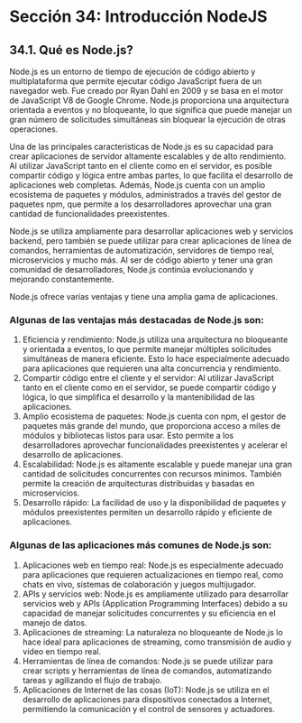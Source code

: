 # Sección 34: **Introducción NodeJS**

## 34.1. Qué es Node.js?

Node.js es un entorno de tiempo de ejecución de código abierto y multiplataforma que permite ejecutar código JavaScript fuera de un navegador web. Fue creado por Ryan Dahl en 2009 y se basa en el motor de JavaScript V8 de Google Chrome. Node.js proporciona una arquitectura orientada a eventos y no bloqueante, lo que significa que puede manejar un gran número de solicitudes simultáneas sin bloquear la ejecución de otras operaciones.

Una de las principales características de Node.js es su capacidad para crear aplicaciones de servidor altamente escalables y de alto rendimiento. Al utilizar JavaScript tanto en el cliente como en el servidor, es posible compartir código y lógica entre ambas partes, lo que facilita el desarrollo de aplicaciones web completas. Además, Node.js cuenta con un amplio ecosistema de paquetes y módulos, administrados a través del gestor de paquetes npm, que permite a los desarrolladores aprovechar una gran cantidad de funcionalidades preexistentes.

Node.js se utiliza ampliamente para desarrollar aplicaciones web y servicios backend, pero también se puede utilizar para crear aplicaciones de línea de comandos, herramientas de automatización, servidores de tiempo real, microservicios y mucho más. Al ser de código abierto y tener una gran comunidad de desarrolladores, Node.js continúa evolucionando y mejorando constantemente.

Node.js ofrece varias ventajas y tiene una amplia gama de aplicaciones.

### Algunas de las ventajas más destacadas de Node.js son:

1. Eficiencia y rendimiento: Node.js utiliza una arquitectura no bloqueante y orientada a eventos, lo que permite manejar múltiples solicitudes simultáneas de manera eficiente. Esto lo hace especialmente adecuado para aplicaciones que requieren una alta concurrencia y rendimiento.
2. Compartir código entre el cliente y el servidor: Al utilizar JavaScript tanto en el cliente como en el servidor, se puede compartir código y lógica, lo que simplifica el desarrollo y la mantenibilidad de las aplicaciones.
3. Amplio ecosistema de paquetes: Node.js cuenta con npm, el gestor de paquetes más grande del mundo, que proporciona acceso a miles de módulos y bibliotecas listos para usar. Esto permite a los desarrolladores aprovechar funcionalidades preexistentes y acelerar el desarrollo de aplicaciones.
4. Escalabilidad: Node.js es altamente escalable y puede manejar una gran cantidad de solicitudes concurrentes con recursos mínimos. También permite la creación de arquitecturas distribuidas y basadas en microservicios.
5. Desarrollo rápido: La facilidad de uso y la disponibilidad de paquetes y módulos preexistentes permiten un desarrollo rápido y eficiente de aplicaciones.

### Algunas de las aplicaciones más comunes de Node.js son:

1. Aplicaciones web en tiempo real: Node.js es especialmente adecuado para aplicaciones que requieren actualizaciones en tiempo real, como chats en vivo, sistemas de colaboración y juegos multijugador.
2. APIs y servicios web: Node.js es ampliamente utilizado para desarrollar servicios web y APIs (Application Programming Interfaces) debido a su capacidad de manejar solicitudes concurrentes y su eficiencia en el manejo de datos.
3. Aplicaciones de streaming: La naturaleza no bloqueante de Node.js lo hace ideal para aplicaciones de streaming, como transmisión de audio y video en tiempo real.
4. Herramientas de línea de comandos: Node.js se puede utilizar para crear scripts y herramientas de línea de comandos, automatizando tareas y agilizando el flujo de trabajo.
5. Aplicaciones de Internet de las cosas (IoT): Node.js se utiliza en el desarrollo de aplicaciones para dispositivos conectados a Internet, permitiendo la comunicación y el control de sensores y actuadores.
